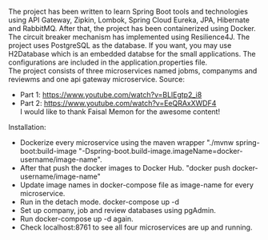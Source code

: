 The project has been written to learn Spring Boot tools and technologies using API Gateway, Zipkin, Lombok, Spring Cloud Eureka, JPA, Hibernate and RabbitMQ. After that, the project has been containerized using Docker. The circuit breaker mechanism has implemented using Resilience4J. The project uses PostgreSQL as the database. If you want, you may use H2Database which is an embedded databse for the small applications. The configurations are included in the application.properties file.  
The project consists of three microservices named jobms, companyms and reviewms and one api gateway microservice.
Source:
- Part 1: https://www.youtube.com/watch?v=BLlEgtp2_i8
- Part 2: https://www.youtube.com/watch?v=EeQRAxXWDF4  
I would like to thank Faisal Memon for the awesome content!

Installation:
- Dockerize every microservice using the maven wrapper "./mvnw spring-boot:build-image "-Dspring-boot.build-image.imageName=docker-username/image-name". 
- After that push the docker images to Docker Hub. "docker push docker-username/image-name"
- Update image names in docker-compose file as image-name for every microservice.
- Run in the detach mode. docker-compose up -d
- Set up company, job and review databases using pgAdmin.
- Run docker-compose up -d again.
- Check localhost:8761 to see all four microservices are up and running.

